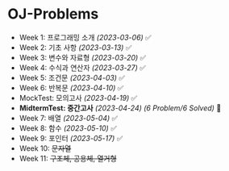 ﻿# OJ-Problems

+ Week 1: 프로그래밍 소개 *(2023-03-06)* ✅
+ Week 2: 기초 사항 *(2023-03-13)* ✅
+ Week 3: 변수와 자료형 *(2023-03-20)* ✅
+ Week 4: 수식과 연산자 *(2023-03-27)* ✅
+ Week 5: 조건문 *(2023-04-03)* ✅
+ Week 6: 반복문 *(2023-04-10)* ✅
+ MockTest: 모의고사 *(2023-04-19)* ✅
+ **MidtermTest: 중간고사** *(2023-04-24)*  *(6 Problem/6 Solved)* 💯
+ Week 7: 배열 *(2023-05-04)* ✅
+ Week 8: 함수 *(2023-05-10)* ✅
+ Week 9: 포인터 *(2023-05-17)* ✅
+ Week 10: ~~문자열~~
+ Week 11: ~~구조체, 공용체, 열거형~~